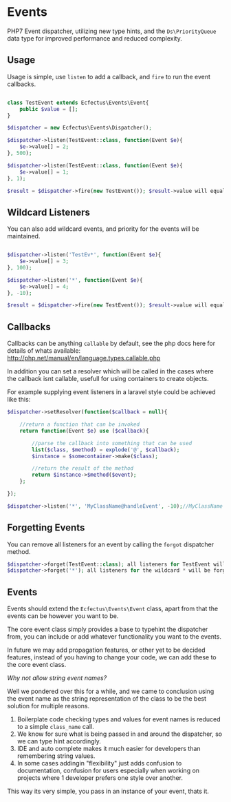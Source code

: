 # Events
PHP7 Event dispatcher, utilizing new type hints, and the `Ds\PriorityQueue` data type for improved performance and reduced complexity.

## Usage

Usage is simple, use `listen` to add a callback, and `fire` to run the event callbacks.

```php

class TestEvent extends Ecfectus\Events\Event{
    public $value = [];
}

$dispatcher = new Ecfectus\Events\Dispatcher();

$dispatcher->listen(TestEvent::class, function(Event $e){
    $e->value[] = 2;
}, 500);

$dispatcher->listen(TestEvent::class, function(Event $e){
    $e->value[] = 1;
}, 1);

$result = $dispatcher->fire(new TestEvent()); $result->value will equal [2, 1]
```

## Wildcard Listeners
You can also add wildcard events, and priority for the events will be maintained.

```php

$dispatcher->listen('TestEv*', function(Event $e){
    $e->value[] = 3;
}, 100);

$dispatcher->listen('*', function(Event $e){
    $e->value[] = 4;
}, -10);

$result = $dispatcher->fire(new TestEvent()); $result->value will equal [2, 3, 1, 4]
```

## Callbacks

Callbacks can be anything `callable` by default, see the php docs here for details of whats available: http://php.net/manual/en/language.types.callable.php

In addition you can set a resolver which will be called in the cases where the callback isnt callable, usefull for using containers to create objects.

For example supplying event listeners in a laravel style could be achieved like this:

```php
$dispatcher->setResolver(function($callback = null){

    //return a function that can be invoked
    return function(Event $e) use ($callback){

        //parse the callback into something that can be used
        list($class, $method) = explode('@', $callback);
        $instance = $somecontainer->make($class);

        //return the result of the method
        return $instance->$method($event);
    };

});

$dispatcher->listen('*', 'MyClassName@handleEvent', -10);//MyClassName is created via the resolver and the result of the handleEvent method is returned.
```

## Forgetting Events

You can remove all listeners for an event by calling the `forgot` dispatcher method.

```php
$dispatcher->forget(TestEvent::class); all listeners for TestEvent will be forgotten
$dispatcher->forget('*'); all listeners for the wildcard * will be forgotten
```

## Events

Events should extend the `Ecfectus\Events\Event` class, apart from that the events can be however you want to be.

The core event class simply provides a base to typehint the dispatcher from, you can include or add whatever functionality you want to the events.

In future we may add propagation features, or other yet to be decided features, instead of you having to change your code, we can add these to the core event class.

*Why not allow string event names?*

Well we pondered over this for a while, and we came to conclusion using the event name as the string representation of the class to be the best solution for multiple reasons.

1. Boilerplate code checking types and values for event names is reduced to a simple `class_name` call.
2. We know for sure what is being passed in and around the dispatcher, so we can type hint accordingly.
3. IDE and auto complete makes it much easier for developers than remembering string values.
4. In some cases addingin "flexibility" just adds confusion to documentation, confusion for users especially when working on projects where 1 developer prefers one style over another.

This way its very simple, you pass in an instance of your event, thats it.